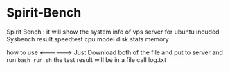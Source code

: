 # Spirit-Bench
Spirit Bench : it will show the system info of vps server for ubuntu 
incuded
Sysbench result
speedtest
cpu model
disk stats
memory 

how to use 
<------>
Just Download both of the file and put to server and run ```bash run.sh``` the test result will be in a file call log.txt
